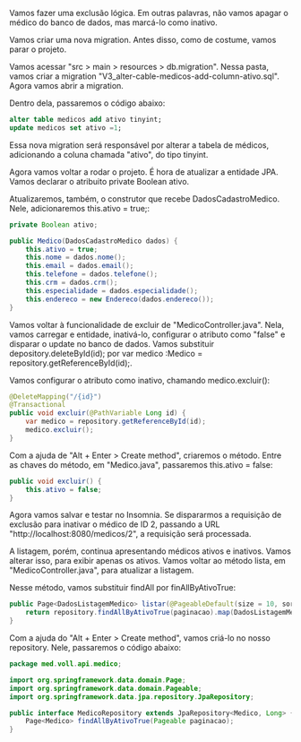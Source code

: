 Vamos fazer uma exclusão lógica. Em outras palavras, não vamos apagar o médico do banco de dados, mas marcá-lo como inativo.

Vamos criar uma nova migration. Antes disso, como de costume, vamos parar o projeto.

Vamos acessar "src > main > resources > db.migration". Nessa pasta, vamos criar a migration "V3_alter-cable-medicos-add-column-ativo.sql". Agora vamos abrir a migration.

Dentro dela, passaremos o código abaixo:

``` sql
alter table medicos add ativo tinyint;
update medicos set ativo =1;
```
Essa nova migration será responsável por alterar a tabela de médicos, adicionando a coluna chamada "ativo", do tipo tinyint.

Agora vamos voltar a rodar o projeto. É hora de atualizar a entidade JPA. Vamos declarar o atribuito private Boolean ativo.

Atualizaremos, também, o construtor que recebe DadosCadastroMedico. Nele, adicionaremos this.ativo = true;:

``` Java
private Boolean ativo;

public Medico(DadosCadastroMedico dados) {
    this.ativo = true;
    this.nome = dados.nome();
    this.email = dados.email();
    this.telefone = dados.telefone();
    this.crm = dados.crm();
    this.especialidade = dados.especialidade();
    this.endereco = new Endereco(dados.endereco());
}
```
Vamos voltar à funcionalidade de excluir de "MedicoController.java". Nela, vamos carregar e entidade, inativá-lo, configurar o atributo como "false" e disparar o update no banco de dados. Vamos substituir depository.deleteById(id); por var medico :Medico = repository.getReferenceById(id);.

Vamos configurar o atributo como inativo, chamando medico.excluir():
``` java
@DeleteMapping("/{id}")
@Transactional
public void excluir(@PathVariable Long id) {
    var medico = repository.getReferenceById(id);
    medico.excluir();
}
```
Com a ajuda de "Alt + Enter > Create method", criaremos o método. Entre as chaves do método, em "Medico.java", passaremos this.ativo = false:
``` Java
public void excluir() {
    this.ativo = false;
}
```
Agora vamos salvar e testar no Insomnia. Se dispararmos a requisição de exclusão para inativar o médico de ID 2, passando a URL "http://localhost:8080/medicos/2", a requisição será processada.

A listagem, porém, continua apresentando médicos ativos e inativos. Vamos alterar isso, para exibir apenas os ativos. Vamos voltar ao método lista, em "MedicoController.java", para atualizar a listagem.

Nesse método, vamos substituir findAll por finAllByAtivoTrue:

``` Java
public Page<DadosListagemMedico> listar(@PageableDefault(size = 10, sort = {"nome"}) Pageable paginacao) {
    return repository.findAllByAtivoTrue(paginacao).map(DadosListagemMedico::new);
}
```

Com a ajuda do "Alt + Enter > Create method", vamos criá-lo no nosso repository. Nele, passaremos o código abaixo:

``` Java
package med.voll.api.medico;

import org.springframework.data.domain.Page;
import org.springframework.data.domain.Pageable;
import org.springframework.data.jpa.repository.JpaRepository;

public interface MedicoRepository extends JpaRepository<Medico, Long> {
    Page<Medico> findAllByAtivoTrue(Pageable paginacao);
}
```